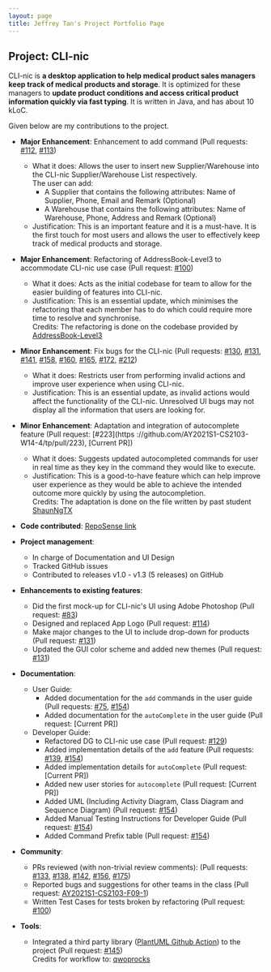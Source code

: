 ```yaml
---
layout: page
title: Jeffrey Tan's Project Portfolio Page
---
```


## Project: CLI-nic

CLI-nic is **a desktop application to help medical product sales managers keep track of medical products and storage**.
It is optimized for these managers to **update product conditions and access critical product information quickly via fast typing**.
It is written in Java, and has about 10 kLoC.

Given below are my contributions to the project.

* **Major Enhancement**: Enhancement to add command (Pull requests: [#112](https://github.com/AY2021S1-CS2103-W14-4/tp/pull/112), [#113](https://github.com/AY2021S1-CS2103-W14-4/tp/pull/113))
  * What it does: Allows the user to insert new Supplier/Warehouse into the CLI-nic Supplier/Warehouse List
   respectively.<br>
   The user can add:
    * A Supplier that contains the following attributes: Name of Supplier, Phone, Email and Remark
     (Optional)
    * A Warehouse that contains the following attributes: Name of Warehouse, Phone, Address and Remark
     (Optional)
  * Justification: This is an important feature and it is a must-have. It is the first touch for most users
   and allows the user to effectively keep track of medical products and storage.

* **Major Enhancement**: Refactoring of AddressBook-Level3 to accommodate CLI-nic use case (Pull request: [#100](https://github.com/AY2021S1-CS2103-W14-4/tp/pull/100))
   * What it does: Acts as the initial codebase for team to allow for the easier building of features into CLI-nic.
   * Justification: This is an essential update, which minimises the refactoring that each member has to do
    which could require more time to resolve and synchronise.
   <br> Credits: The refactoring is done on the codebase provided by [AddressBook-Level3](https://github.com/se-edu/addressbook-level3)

* **Minor Enhancement**: Fix bugs for the CLI-nic (Pull requests: [#130](https://github.com/AY2021S1-CS2103-W14-4/tp/pull/130), [#131](https://github.com/AY2021S1-CS2103-W14-4/tp/pull/131), [#141](https://github.com/AY2021S1-CS2103-W14-4/tp/pull/141), [#158](https://github.com/AY2021S1-CS2103-W14-4/tp/pull/158), [#160](https://github.com/AY2021S1-CS2103-W14-4/tp/pull/160), [#165](https://github.com/AY2021S1-CS2103-W14-4/tp/pull/165), [#172](https://github.com/AY2021S1-CS2103-W14-4/tp/pull/212), [#212](https://github.com/AY2021S1-CS2103-W14-4/tp/pull/212))
   * What it does: Restricts user from performing invalid actions and improve user experience when using
    CLI-nic.
   * Justification: This is an essential update, as invalid actions would affect the functionality of the
    CLI-nic. Unresolved UI bugs may not display all the information that users are looking for.

* **Minor Enhancement**: Adaptation and integration of autocomplete feature (Pull request: [#223](https
://github.com/AY2021S1-CS2103-W14-4/tp/pull/223), [Current PR])
   * What it does: Suggests updated autocompleted commands for user in real time as they key in the command
    they would like to execute.
   * Justification: This is a good-to-have feature which can help improve user experience as they would be
    able to achieve the intended outcome more quickly by using the autocompletion.
    <br> Credits: The adaptation is done on the file written by past student [ShaunNgTX](https://github.com/AY1920S1-CS2103-F10-3/main/blob/master/src/main/java/seedu/revision/ui/AutoComplete.java)
    
* **Code contributed**: [RepoSense link](https://nus-cs2103-ay2021s1.github.io/tp-dashboard/#breakdown=true&search=jeffreytjs)

* **Project management**:
  * In charge of Documentation and UI Design
  * Tracked GitHub issues
  * Contributed to releases v1.0 - v1.3 (5 releases) on GitHub

* **Enhancements to existing features**:
  * Did the first mock-up for CLI-nic's UI using Adobe Photoshop (Pull request: [#83](https://github.com/AY2021S1-CS2103-W14-4/tp/pull/83))
  * Designed and replaced App Logo (Pull request: [#114](https://github.com/AY2021S1-CS2103-W14-4/tp/pull/114))
  * Make major changes to the UI to include drop-down for products (Pull request: [#131](https://github.com/AY2021S1-CS2103-W14-4/tp/pull/131))
  * Updated the GUI color scheme and added new themes (Pull request: [#131](https://github.com/AY2021S1-CS2103-W14-4/tp/pull/131))

* **Documentation**:
  * User Guide:
    * Added documentation for the `add` commands in the user guide (Pull requests: [#75](https://github.com/AY2021S1-CS2103-W14-4/tp/pull/75), [#154](https://github.com/AY2021S1-CS2103-W14-4/tp/pull/154))
    * Added documentation for the `autoComplete` in the user guide (Pull request: [Current PR])
  * Developer Guide:
    * Refactored DG to CLI-nic use case (Pull request: [#129](https://github.com/AY2021S1-CS2103-W14-4/tp/pull/129))
    * Added implementation details of the `add` feature (Pull requests: [#139](https://github.com/AY2021S1-CS2103-W14-4/tp/pull/139), [#154](https://github.com/AY2021S1-CS2103-W14-4/tp/pull/154))
    * Added implementation details for `autoComplete` (Pull request: [Current PR])
    * Added new user stories for `autocomplete` (Pull request: [Current PR])
    * Added UML (Including Activity Diagram, Class Diagram and Sequence Diagram) (Pull request: [#154](https://github.com/AY2021S1-CS2103-W14-4/tp/pull/154))
    * Added Manual Testing Instructions for Developer Guide (Pull request: [#154](https://github.com/AY2021S1-CS2103-W14-4/tp/pull/154))
    * Added Command Prefix table (Pull request: [#154](https://github.com/AY2021S1-CS2103-W14-4/tp/pull/154))

* **Community**:
  * PRs reviewed (with non-trivial review comments): (Pull requests: [#133](https://github.com/AY2021S1-CS2103-W14-4/tp/pull/133), [#138](https://github.com/AY2021S1-CS2103-W14-4/tp/pull/138), [#142](https://github.com/AY2021S1-CS2103-W14-4/tp/pull/142), [#156](https://github.com/AY2021S1-CS2103-W14-4/tp/pull/156), [#175](https://github.com/AY2021S1-CS2103-W14-4/tp/pull/175))
  * Reported bugs and suggestions for other teams in the class (Pull request: [AY2021S1-CS2103-F09-1](https://github.com/AY2021S1-CS2103-F09-1/tp/pull/178))
  * Written Test Cases for tests broken by refactoring (Pull request: [#100](https://github.com/AY2021S1-CS2103-W14-4/tp/pull/100))

* **Tools**:
  * Integrated a third party library ([PlantUML Github Action](https://github.com/cloudbees/plantuml-github-action))
  to the project (Pull request: [#145](https://github.com/AY2021S1-CS2103-W14-4/tp/pull/145))
  <br> Credits for workflow to: [qwoprocks](https://github.com/qwoprocks)
